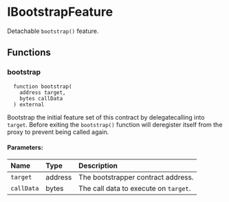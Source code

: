 # IBootstrapFeature

Detachable `bootstrap()` feature.



## Functions
### bootstrap
```solidity
  function bootstrap(
    address target,
    bytes callData
  ) external
``` 
Bootstrap the initial feature set of this contract by delegatecalling
        into `target`. Before exiting the `bootstrap()` function will
        deregister itself from the proxy to prevent being called again.


#### Parameters:
| Name | Type | Description                                                          |
| :--- | :--- | :------------------------------------------------------------------- |
|`target` | address | The bootstrapper contract address.
|`callData` | bytes | The call data to execute on `target`.







